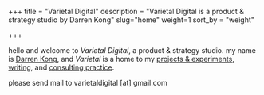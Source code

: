 +++
title = "Varietal Digital"
description = "Varietal Digital is a product & strategy studio by Darren Kong"
slug="home"
weight=1
sort_by = "weight"

+++

hello and welcome to *Varietal Digital*, a product & strategy studio. my name is [Darren Kong](@/about/_index.md), and *Varietal* is a home to my [projects & experiments](@/projects/_index.md), [writing](@/writing/_index.md), and [consulting practice](@/services/_index.md).


please send mail to varietaldigital [at] gmail.com